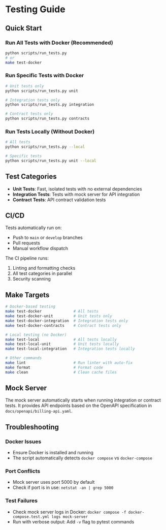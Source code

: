 # Testing Guide

## Quick Start

### Run All Tests with Docker (Recommended)

```bash
python scripts/run_tests.py
# or
make test-docker
```

### Run Specific Tests with Docker

```bash
# Unit tests only
python scripts/run_tests.py unit

# Integration tests only
python scripts/run_tests.py integration

# Contract tests only
python scripts/run_tests.py contracts
```

### Run Tests Locally (Without Docker)

```bash
# All tests
python scripts/run_tests.py --local

# Specific tests
python scripts/run_tests.py unit --local
```

## Test Categories

- **Unit Tests**: Fast, isolated tests with no external dependencies
- **Integration Tests**: Tests with mock server for API integration
- **Contract Tests**: API contract validation tests

## CI/CD

Tests automatically run on:

- Push to `main` or `develop` branches
- Pull requests
- Manual workflow dispatch

The CI pipeline runs:

1. Linting and formatting checks
2. All test categories in parallel
3. Security scanning

## Make Targets

```bash
# Docker-based testing
make test-docker              # All tests
make test-docker-unit         # Unit tests only
make test-docker-integration  # Integration tests only
make test-docker-contracts    # Contract tests only

# Local testing (no Docker)
make test-local               # All tests locally
make test-local-unit          # Unit tests locally
make test-local-integration   # Integration tests locally

# Other commands
make lint                     # Run linter with auto-fix
make format                   # Format code
make clean                    # Clean cache files
```

## Mock Server

The mock server automatically starts when running integration or contract tests.
It provides API endpoints based on the OpenAPI specification in `docs/openapi/billing-api.yaml`.

## Troubleshooting

### Docker Issues

- Ensure Docker is installed and running
- The script automatically detects `docker compose` vs `docker-compose`

### Port Conflicts

- Mock server uses port 5000 by default
- Check if port is in use: `netstat -an | grep 5000`

### Test Failures

- Check mock server logs in Docker: `docker compose -f docker-compose.test.yml logs mock-server`
- Run with verbose output: Add `-v` flag to pytest commands
